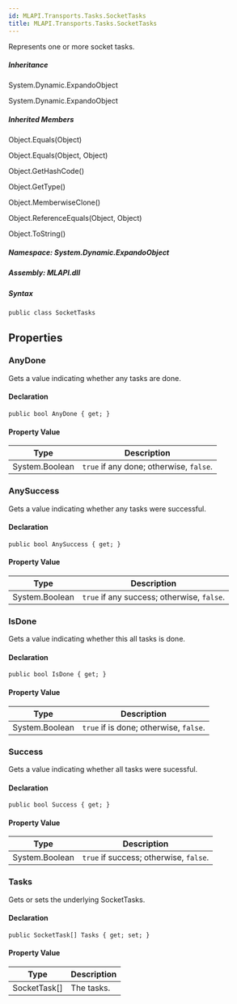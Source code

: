 ```yaml
---  
id: MLAPI.Transports.Tasks.SocketTasks  
title: MLAPI.Transports.Tasks.SocketTasks
---
```


<div class="markdown level0 summary">

Represents one or more socket tasks.

</div>

<div class="markdown level0 conceptual">

</div>

<div class="inheritance">

##### Inheritance

<div class="level0">

System.Dynamic.ExpandoObject

</div>

<div class="level1">

System.Dynamic.ExpandoObject

</div>

</div>

<div class="inheritedMembers">

##### Inherited Members

<div>

Object.Equals(Object)

</div>

<div>

Object.Equals(Object, Object)

</div>

<div>

Object.GetHashCode()

</div>

<div>

Object.GetType()

</div>

<div>

Object.MemberwiseClone()

</div>

<div>

Object.ReferenceEquals(Object, Object)

</div>

<div>

Object.ToString()

</div>

</div>

##### **Namespace**: System.Dynamic.ExpandoObject

##### **Assembly**: MLAPI.dll

##### Syntax

    public class SocketTasks

## Properties 

### AnyDone

<div class="markdown level1 summary">

Gets a value indicating whether any tasks are done.

</div>

<div class="markdown level1 conceptual">

</div>

#### Declaration

    public bool AnyDone { get; }

#### Property Value

| Type           | Description                             |
|----------------|-----------------------------------------|
| System.Boolean | `true` if any done; otherwise, `false`. |

### AnySuccess

<div class="markdown level1 summary">

Gets a value indicating whether any tasks were successful.

</div>

<div class="markdown level1 conceptual">

</div>

#### Declaration

    public bool AnySuccess { get; }

#### Property Value

| Type           | Description                                |
|----------------|--------------------------------------------|
| System.Boolean | `true` if any success; otherwise, `false`. |

### IsDone

<div class="markdown level1 summary">

Gets a value indicating whether this all tasks is done.

</div>

<div class="markdown level1 conceptual">

</div>

#### Declaration

    public bool IsDone { get; }

#### Property Value

| Type           | Description                            |
|----------------|----------------------------------------|
| System.Boolean | `true` if is done; otherwise, `false`. |

### Success

<div class="markdown level1 summary">

Gets a value indicating whether all tasks were sucessful.

</div>

<div class="markdown level1 conceptual">

</div>

#### Declaration

    public bool Success { get; }

#### Property Value

| Type           | Description                            |
|----------------|----------------------------------------|
| System.Boolean | `true` if success; otherwise, `false`. |

### Tasks

<div class="markdown level1 summary">

Gets or sets the underlying SocketTasks.

</div>

<div class="markdown level1 conceptual">

</div>

#### Declaration

    public SocketTask[] Tasks { get; set; }

#### Property Value

| Type           | Description |
|----------------|-------------|
| SocketTask\[\] | The tasks.  |
